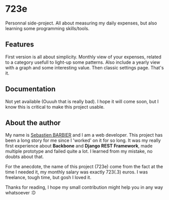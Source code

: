 # 723e

Personnal side-project. All about measuring my daily expenses, but also learning some
programming skills/tools.

## Features

First version is all about simplicity. Monthly view of your expenses, related to a
category usefull to light-up some patterns. Also include a yearly view with a graph and
some interesting value. Then classic settings page. That's it.

## Documentation

Not yet available (Ouuuh that is really bad). I hope it will come soon, but I know this is critical to make
this project usable.

## About the author

My name is [Sebastien BARBIER](http://www.sebastienbarbier.com) and I am a web developer. This project has been a long story
for me since I 'worked' on it for so long. It was my really first
experience about **Backbone** and **Django REST Framework**, made multiple prototype and 
failed quite a lot. I learned from my mistake, no doubts about that.

For the anecdote, the name of this project (723e) come from the fact at the time I needed it, my monthly
salary was exactly 723(.3) euros. I was freelance, tough time, but gosh I loved it.

Thanks for reading, I hope my small contribution might help you in any way whatsoever :D